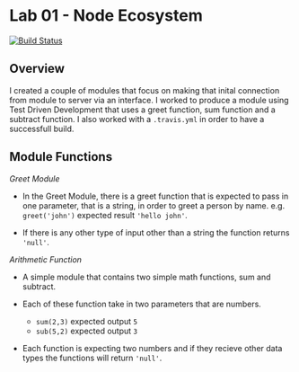 # Lab 01 - Node Ecosystem

 [![Build Status](https://travis-ci.com/justeban/01-node-ecosystem.svg?branch=lab-justin)](https://travis-ci.com/justeban/01-node-ecosystem)

## Overview

I created a couple of modules that focus on making that inital connection from module to server via an interface. I worked to produce a module using Test Driven Development that uses a greet function, sum function and a subtract function. I also worked with a ```.travis.yml``` in order to have a successfull build.

## Module Functions

*Greet Module*

  - In the Greet Module, there is a greet function that is expected to pass in one parameter, that is a string, in order to greet a person by name. e.g. ```greet('john')``` expected result ```'hello john'```.

  - If there is any other type of input other than a string the function returns ```'null'```.

*Arithmetic Function*

  - A simple module that contains two simple math functions, sum and subtract. 

  - Each of these function take in two parameters that are numbers. 
    - ```sum(2,3)``` expected output ```5``` 
    - ```sub(5,2)``` expected output ```3```
  - Each function is expecting two numbers and if they recieve other data types the functions will return ```'null'```.

